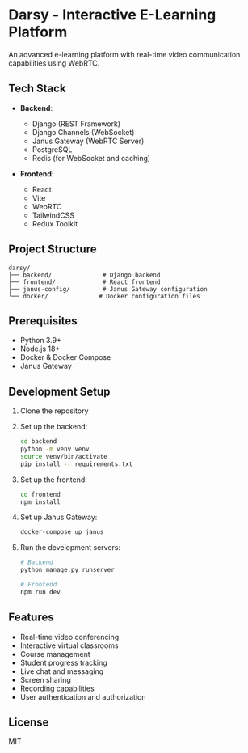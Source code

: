 # Darsy - Interactive E-Learning Platform

An advanced e-learning platform with real-time video communication capabilities using WebRTC.

## Tech Stack

- **Backend**:
  - Django (REST Framework)
  - Django Channels (WebSocket)
  - Janus Gateway (WebRTC Server)
  - PostgreSQL
  - Redis (for WebSocket and caching)

- **Frontend**:
  - React
  - Vite
  - WebRTC
  - TailwindCSS
  - Redux Toolkit

## Project Structure

```
darsy/
├── backend/              # Django backend
├── frontend/             # React frontend
├── janus-config/         # Janus Gateway configuration
└── docker/              # Docker configuration files
```

## Prerequisites

- Python 3.9+
- Node.js 18+
- Docker & Docker Compose
- Janus Gateway

## Development Setup

1. Clone the repository
2. Set up the backend:
   ```bash
   cd backend
   python -m venv venv
   source venv/bin/activate
   pip install -r requirements.txt
   ```

3. Set up the frontend:
   ```bash
   cd frontend
   npm install
   ```

4. Set up Janus Gateway:
   ```bash
   docker-compose up janus
   ```

5. Run the development servers:
   ```bash
   # Backend
   python manage.py runserver

   # Frontend
   npm run dev
   ```

## Features

- Real-time video conferencing
- Interactive virtual classrooms
- Course management
- Student progress tracking
- Live chat and messaging
- Screen sharing
- Recording capabilities
- User authentication and authorization

## License

MIT

